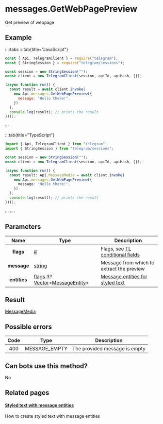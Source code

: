 # messages.GetWebPagePreview

Get preview of webpage

## Example

::::tabs
:::tab{title="JavaScript"}

```js
const { Api, TelegramClient } = require("telegram");
const { StringSession } = require("telegram/sessions");

const session = new StringSession("");
const client = new TelegramClient(session, apiId, apiHash, {});

(async function run() {
  const result = await client.invoke(
    new Api.messages.GetWebPagePreview({
      message: "Hello there!",
    })
  );
  console.log(result); // prints the result
})();
```

:::

:::tab{title="TypeScript"}

```ts
import { Api, TelegramClient } from "telegram";
import { StringSession } from "telegram/sessions";

const session = new StringSession("");
const client = new TelegramClient(session, apiId, apiHash, {});

(async function run() {
  const result: Api.MessageMedia = await client.invoke(
    new Api.messages.GetWebPagePreview({
      message: "Hello there!",
    })
  );
  console.log(result); // prints the result
})();
```

:::
::::

## Parameters

|     Name     | Type                                                                                                                                                                                              | Description                                                                                             |
| :----------: | ------------------------------------------------------------------------------------------------------------------------------------------------------------------------------------------------- | ------------------------------------------------------------------------------------------------------- |
|  **flags**   | [#](https://core.telegram.org/type/%23)                                                                                                                                                           | Flags, see [TL conditional fields](https://core.telegram.org/mtproto/TL-combinators#conditional-fields) |
| **message**  | [string](https://core.telegram.org/type/string)                                                                                                                                                   | Message from which to extract the preview                                                               |
| **entities** | [flags](https://core.telegram.org/mtproto/TL-combinators#conditional-fields).3?[Vector](https://core.telegram.org/type/Vector%20t)<[MessageEntity](https://core.telegram.org/type/MessageEntity)> | [Message entities for styled text](https://core.telegram.org/api/entities)                              |

## Result

[MessageMedia](https://core.telegram.org/type/MessageMedia)

## Possible errors

| Code | Type          | Description                   |
| :--: | ------------- | ----------------------------- |
| 400  | MESSAGE_EMPTY | The provided message is empty |

## Can bots use this method?

No

## Related pages

#### [Styled text with message entities](https://core.telegram.org/api/entities)

How to create styled text with message entities

